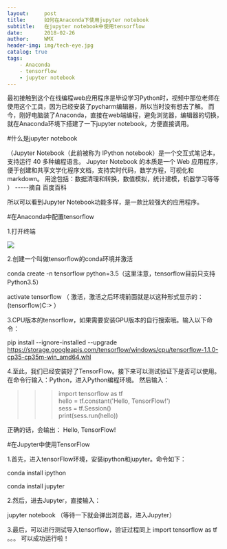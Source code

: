 ```yaml
---
layout:     post
title:      如何在Anaconda下使用jupyter notebook
subtitle:   在jupyter notebook中使用tensorflow
date:       2018-02-26
author:     WMX
header-img: img/tech-eye.jpg
catalog: true
tags:
    - Anaconda
    - tensorflow
    - jupyter notebook
---
```



最初接触到这个在线编程web应用程序是毕设学习Python时，视频中那位老师在使用这个工具，因为已经安装了pycharm编辑器，所以当时没有想去了解。
而今，刚好电脑装了Anaconda，直接在web端编程，避免浏览器，编辑器的切换，就在Anaconda环境下搭建了一下jupyter notebook，方便直接调用。

#什么是jupyter notebook

（Jupyter Notebook（此前被称为 IPython notebook）是一个交互式笔记本，支持运行 40 多种编程语言。
Jupyter Notebook 的本质是一个 Web 应用程序，便于创建和共享文学化程序文档，支持实时代码，数学方程，可视化和 markdown。 用途包括：数据清理和转换，数值模拟，统计建模，机器学习等等 ）  -----摘自 百度百科

所以可以看到Jupyter Notebook功能多样，是一款比较强大的应用程序。

#在Anaconda中配置tensorflow

1.打开终端

![](http://bmob-cdn-16714.b0.upaiyun.com/2018/02/26/785c41784031003f80b415ea20147598.png)

2.创建一个叫做tensorflow的conda环境并激活

  conda create -n tensorflow python=3.5（这里注意，tensorflow目前只支持Python3.5）
  
  activate tensorflow （ 激活，激活之后环境前面就是以这种形式显示的：(tensorflow)C:>  ）
  
3.CPU版本的tensorflow，如果需要安装GPU版本的自行搜索哦。输入以下命令：

  pip install --ignore-installed --upgrade https://storage.googleapis.com/tensorflow/windows/cpu/tensorflow-1.1.0-cp35-cp35m-win_amd64.whl

4.至此，我们已经安装好了TensorFlow。接下来可以测试验证下是否可以使用。在命令行输入：Python，进入Python编程环境。
然后输入：

>>> import tensorflow as tf  
>>> hello = tf.constant('Hello, TensorFlow!')  
>>> sess = tf.Session()  
>>> print(sess.run(hello)) 
 
正确的话，会输出：
Hello, TensorFlow!  

#在Jupyter中使用TensorFlow

1.首先，进入tensorFlow环境，安装ipython和jupyter。命令如下：

 conda install ipython  
 
 conda install jupyter 

2.然后，进去Jupyter，直接输入：

 jupyter notebook （等待一下就会弹出浏览器，进入Jupyter） 

3.最后，可以进行测试导入tensorflow，验证过程同上
 import tensorflow as tf  
 。。。
可以成功运行啦！
